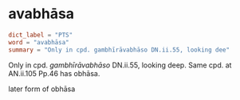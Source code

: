 # avabhāsa

``` toml
dict_label = "PTS"
word = "avabhāsa"
summary = "Only in cpd. gambhīrāvabhāso DN.ii.55, looking dee"
```

Only in cpd. *gambhīrāvabhāso* DN.ii.55, looking deep. Same cpd. at AN.ii.105 Pp.46 has obhāsa.

later form of obhāsa

